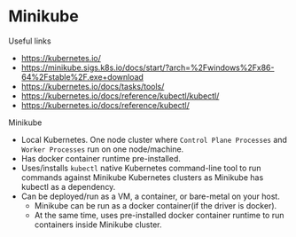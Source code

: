 # Minikube

Useful links
- https://kubernetes.io/
- https://minikube.sigs.k8s.io/docs/start/?arch=%2Fwindows%2Fx86-64%2Fstable%2F.exe+download
- https://kubernetes.io/docs/tasks/tools/
- https://kubernetes.io/docs/reference/kubectl/kubectl/
- https://kubernetes.io/docs/reference/kubectl/

Minikube
- Local Kubernetes. One node cluster where `Control Plane Processes` and `Worker Processes` run on one node/machine.
- Has docker container runtime pre-installed.
- Uses/installs `kubectl` native Kubernetes command-line tool to run commands against Minikube Kubernetes clusters  as Minikube has kubectl as a dependency.
- Can be deployed/run as a VM, a container, or bare-metal on your host.
  - Minikube can be run as a docker container(if the driver is docker).
  - At the same time, uses pre-installed docker container runtime to run containers inside Minikube cluster.
